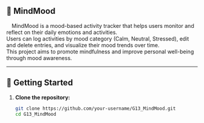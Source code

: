 ## :pushpin: MindMood  
&emsp;MindMood is a mood-based activity tracker that helps users monitor and reflect on their daily emotions and activities.  
Users can log activities by mood category (Calm, Neutral, Stressed), edit and delete entries, and visualize their mood trends over time.  
This project aims to promote mindfulness and improve personal well-being through mood awareness.

---

## :rocket: Getting Started

1. **Clone the repository:**  
   ```bash
   git clone https://github.com/your-username/G13_MindMood.git
   cd G13_MindMood

